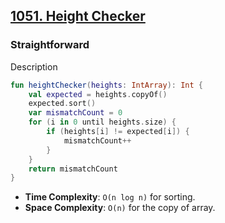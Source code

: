 ## [1051. Height Checker](https://leetcode.com/problems/height-checker/)

### Straightforward
Description

```kotlin
fun heightChecker(heights: IntArray): Int {
    val expected = heights.copyOf()
    expected.sort()
    var mismatchCount = 0
    for (i in 0 until heights.size) {
        if (heights[i] != expected[i]) {
            mismatchCount++
        }
    }
    return mismatchCount
}
```

* **Time Complexity**: `O(n log n)` for sorting.
* **Space Complexity**: `O(n)` for the copy of array.